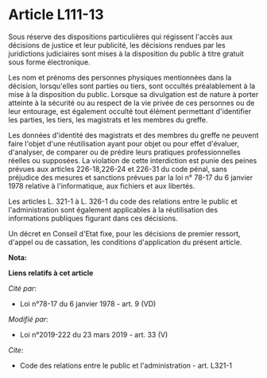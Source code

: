# Article L111-13

Sous réserve des dispositions particulières qui régissent l'accès aux décisions de justice et leur publicité, les décisions
rendues par les juridictions judiciaires sont mises à la disposition du public à titre gratuit sous forme électronique.

Les nom et prénoms des personnes physiques mentionnées dans la décision, lorsqu'elles sont parties ou tiers, sont occultés
préalablement à la mise à la disposition du public. Lorsque sa divulgation est de nature à porter atteinte à la sécurité ou
au respect de la vie privée de ces personnes ou de leur entourage, est également occulté tout élément permettant d'identifier
les parties, les tiers, les magistrats et les membres du greffe.

Les données d'identité des magistrats et des membres du greffe ne peuvent faire l'objet d'une réutilisation ayant pour objet
ou pour effet d'évaluer, d'analyser, de comparer ou de prédire leurs pratiques professionnelles réelles ou supposées. La
violation de cette interdiction est punie des peines prévues aux articles 226-18,226-24 et 226-31 du code pénal, sans
préjudice des mesures et sanctions prévues par la loi n° 78-17 du 6 janvier 1978 relative à l'informatique, aux fichiers et
aux libertés.

Les articles L. 321-1 à L. 326-1 du code des relations entre le public et l'administration sont également applicables à la
réutilisation des informations publiques figurant dans ces décisions.

Un décret en Conseil d'Etat fixe, pour les décisions de premier ressort, d'appel ou de cassation, les conditions
d'application du présent article.

**Nota:**



**Liens relatifs à cet article**

_Cité par_:

  - Loi n°78-17 du 6 janvier 1978 - art. 9 (VD)

_Modifié par_:

  - Loi n°2019-222 du 23 mars 2019 - art. 33 (V)

_Cite_:

  - Code des relations entre le public et l'administration - art. L321-1
